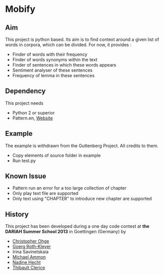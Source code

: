 Mobify
====================

Aim
--------------------
This project is python based. Its aim is to find context around a given list of words in corpora, which can be divided. For now, it provides :

* Finder of words with their frequency
* Finder of words synonyms within the text
* Finder of sentences in which these words appears
* Sentiment analyser of these sentences
* Frequency of lemma in these sentences

Dependency
--------------------
This project needs

* Python 2 or superior
* Pattern.en, [Website](http://www.clips.ua.ac.be/pages/pattern-en)

Example
--------------------
The example is withdrawn from the Guttenberg Project. All credits to them.

* Copy elements of source folder in example
* Run test.py

Known Issue
--------------------

* Pattern run an error for a too large collection of chapter
* Only play text file are supported
* Only text using "CHAPTER" to introduce new chapter are supported


History
--------------------
This project has been developed during a one day code contest at **the DARIAH Summer School 2013** in Goettingen (Germany) by 

* [Christopher Ohge](https://twitter.com/cmohge)
* [Goerg Roth-Kleyer](https://twitter.com/georokl)
* Irina Savinetskaia
* [Michael Ammon](https://twitter.com/ammonym)
* [Nadine Hecht](https://twitter.com/Ledaandtheswans)
* [Thibault Clerice](https://twitter.com/ponteineptique)